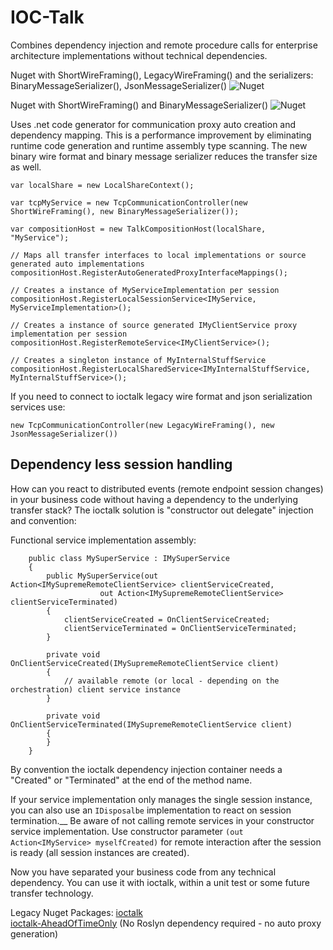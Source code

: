 # IOC-Talk

Combines dependency injection and remote procedure calls for enterprise architecture implementations without technical dependencies.

Nuget with ShortWireFraming(), LegacyWireFraming() and the serializers: BinaryMessageSerializer(), JsonMessageSerializer()
![Nuget](https://img.shields.io/nuget/v/ioctalk-codegen-binary-json-tcp?link=https%3A%2F%2Fwww.nuget.org%2Fpackages%2Fioctalk-codegen-binary-json-tcp)

Nuget with ShortWireFraming() and BinaryMessageSerializer()
![Nuget](https://img.shields.io/nuget/v/ioctalk-codegen-binary-tcp?link=https%3A%2F%2Fwww.nuget.org%2Fpackages%2Fioctalk-codegen-binary-tcp)

Uses .net code generator for communication proxy auto creation and dependency mapping.
This is a performance improvement by eliminating runtime code generation and runtime assembly type scanning.
The new binary wire format and binary message serializer reduces the transfer size as well.

```
var localShare = new LocalShareContext();

var tcpMyService = new TcpCommunicationController(new ShortWireFraming(), new BinaryMessageSerializer());

var compositionHost = new TalkCompositionHost(localShare, "MyService");

// Maps all transfer interfaces to local implementations or source generated auto implementations
compositionHost.RegisterAutoGeneratedProxyInterfaceMappings();

// Creates a instance of MyServiceImplementation per session
compositionHost.RegisterLocalSessionService<IMyService, MyServiceImplementation>();

// Creates a instance of source generated IMyClientService proxy implementation per session
compositionHost.RegisterRemoteService<IMyClientService>();

// Creates a singleton instance of MyInternalStuffService
compositionHost.RegisterLocalSharedService<IMyInternalStuffService, MyInternalStuffService>();
```


If you need to connect to ioctalk legacy wire format and json serialization services use:
```
new TcpCommunicationController(new LegacyWireFraming(), new JsonMessageSerializer())
```


## Dependency less session handling

How can you react to distributed events (remote endpoint session changes) in your business code without having a dependency to the underlying transfer stack?
The ioctalk solution is "constructor out delegate" injection and convention:

Functional service implementation assembly:
```
	public class MySuperService : IMySuperService
	{
		public MySuperService(out Action<IMySupremeRemoteClientService> clientServiceCreated, 
					out Action<IMySupremeRemoteClientService> clientServiceTerminated)
		{
			clientServiceCreated = OnClientServiceCreated;
			clientServiceTerminated = OnClientServiceTerminated;
		}

		private void OnClientServiceCreated(IMySupremeRemoteClientService client)
		{
			// available remote (or local - depending on the orchestration) client service instance
		}

		private void OnClientServiceTerminated(IMySupremeRemoteClientService client)
		{
		}
	}
```
By convention the ioctalk dependency injection container needs a "Created" or "Terminated" at the end of the method name.

If your service implementation only manages the single session instance, you can also use an `IDisposalbe` implementation to react on session termination.__
Be aware of not calling remote services in your constructor service implementation. Use constructor parameter `(out Action<IMyService> myselfCreated)` for remote interaction after the session is ready (all session instances are created).


Now you have separated your business code from any technical dependency. You can use it with ioctalk, within a unit test or some future transfer technology.




Legacy Nuget Packages: [ioctalk](https://www.nuget.org/packages/ioctalk-standard/)       
			   [ioctalk-AheadOfTimeOnly](https://www.nuget.org/packages/ioctalk-standard-AheadOfTimeOnly/)
			   (No Roslyn dependency required - no auto proxy generation)

